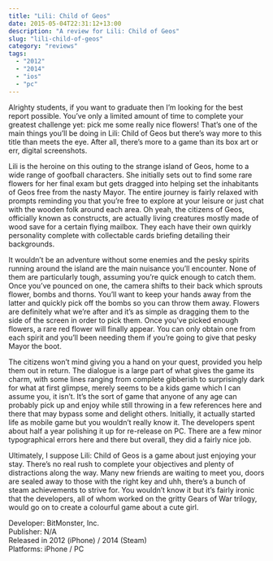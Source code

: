 ```yaml
---
title: "Lili: Child of Geos"
date: 2015-05-04T22:31:12+13:00
description: "A review for Lili: Child of Geos"
slug: "lili-child-of-geos"
category: "reviews"
tags:
  - "2012"
  - "2014"
  - "ios"
  - "pc"
---
```


Alrighty students, if you want to graduate then I’m looking for the best report possible. You’ve only a limited amount of time to complete your greatest challenge yet: pick me some really nice flowers! That’s one of the main things you’ll be doing in Lili: Child of Geos but there’s way more to this title than meets the eye. After all, there’s more to a game than its box art or err, digital screenshots.

Lili is the heroine on this outing to the strange island of Geos, home to a wide range of goofball characters. She initially sets out to find some rare flowers for her final exam but gets dragged into helping set the inhabitants of Geos free from the nasty Mayor. The entire journey is fairly relaxed with prompts reminding you that you’re free to explore at your leisure or just chat with the wooden folk around each area. Oh yeah, the citizens of Geos, officially known as constructs, are actually living creatures mostly made of wood save for a certain flying mailbox. They each have their own quirkly personality complete with collectable cards briefing detailing their backgrounds.

It wouldn’t be an adventure without some enemies and the pesky spirits running around the island are the main nuisance you’ll encounter. None of them are particularly tough, assuming you’re quick enough to catch them. Once you’ve pounced on one, the camera shifts to their back which sprouts flower, bombs and thorns. You’ll want to keep your hands away from the latter and quickly pick off the bombs so you can throw them away. Flowers are definitely what we’re after and it’s as simple as dragging them to the side of the screen in order to pick them. Once you’ve picked enough flowers, a rare red flower will finally appear. You can only obtain one from each spirit and you’ll been needing them if you’re going to give that pesky Mayor the boot.

The citizens won’t mind giving you a hand on your quest, provided you help them out in return. The dialogue is a large part of what gives the game its charm, with some lines ranging from complete gibberish to surprisingly dark for what at first glimpse, merely seems to be a kids game which I can assume you, it isn’t. It’s the sort of game that anyone of any age can probably pick up and enjoy while still throwing in a few references here and there that may bypass some and delight others. Initially, it actually started life as mobile game but you wouldn’t really know it. The developers spent about half a year polishing it up for re-release on PC. There are a few minor typographical errors here and there but overall, they did a fairly nice job.

Ultimately, I suppose Lili: Child of Geos is a game about just enjoying your stay. There’s no real rush to complete your objectives and plenty of distractions along the way. Many new friends are waiting to meet you, doors are sealed away to those with the right key and uhh, there’s a bunch of steam achievements to strive for. You wouldn’t know it but it’s fairly ironic that the developers, all of whom worked on the gritty Gears of War trilogy, would go on to create a colourful game about a cute girl.

Developer: BitMonster, Inc. \
Publisher: N/A \
Released in 2012 (iPhone) / 2014 (Steam) \
Platforms: iPhone / PC
